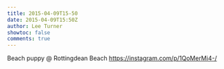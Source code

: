 ```yaml
---
title: 2015-04-09T15-50
date: 2015-04-09T15:50Z
author: Lee Turner
showtoc: false
comments: true
---
```


Beach puppy @ Rottingdean Beach https://instagram.com/p/1QoMerMi4-/


